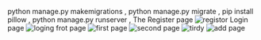 python manage.py makemigrations  ,
python manage.py migrate   ,
pip install pillow   ,
python manage.py runserver   ,
The Register page
![registor](https://github.com/user-attachments/assets/4783426c-6110-4e85-aaa6-fdbb207d6df9)
Login page
![loging](https://github.com/user-attachments/assets/21ea7af9-8fa8-414b-b74d-84a488f0088c)
frot page
![first page](https://github.com/user-attachments/assets/d53cf904-c095-469d-b01a-f58e304cd25c)
![second page](https://github.com/user-attachments/assets/8651de52-1ba8-4a0f-9cf0-ad14e61ebea0)
![tirdy](https://github.com/user-attachments/assets/046fe9c4-d426-4eb9-ac7d-16f096d21aba)
![add page](https://github.com/user-attachments/assets/000aee6e-cae3-4c06-8200-80355b66faf3)
